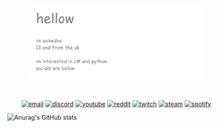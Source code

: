 <p align="center"><img width="80%" alt="hellow person" src="./assets/hellow.png" /></a></p>

<br />

<p align="center">
  <a href="mailto:wokedos@tuta.io"><img src="https://img.icons8.com/nolan/96/tutanota.png" alt="email"/></a>
  <a href="https://discord.gg/7tu7g2shjh"><img src="https://img.icons8.com/color/96/000000/discord-logo.png" alt="discord"/></a>
  <a href="https://www.youtube.com/@w0kee/"><img src="https://img.icons8.com/color/96/000000/youtube.png" alt="youtube"/></a>
  <a href="https://www.reddit.com/user/wokedos"><img src="https://img.icons8.com/color/96/000000/reddit.png" alt="reddit"/></a>
  <a href="https://www.twitch.tv/ablw"><img src="https://img.icons8.com/color/96/000000/twitch--v2.png" alt="twitch"/></a>
  <a href="https://steamcommunity.com/id/wokedosishot/"><img src="https://img.icons8.com/fluent/96/000000/steam.png" alt="steam"/></a>
  <a href="https://open.spotify.com/artist/0L6fZxvMtPVIbwZIaeXGV2?si=KoXH3RYeQzayWhyql6O4gA"><img src="https://img.icons8.com/color/96/000000/spotify--v1.png" alt="spotify"/></a>

</p>

![Anurag's GitHub stats](https://github-readme-stats.vercel.app/api?username=wokedos&show_icons=true&theme=dark)
